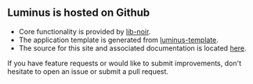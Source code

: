 ## Luminus is hosted on Github

* Core functionality is provided by [lib-noir](https://github.com/noir-clojure/lib-noir).
* The application template is generated from [luminus-template](https://github.com/yogthos/luminus-template).
* The source for this site and associated documentation is located [here](https://github.com/yogthos/luminus).

If you have feature requests or would like to submit improvements, don't hesitate to open an issue or submit a pull request.